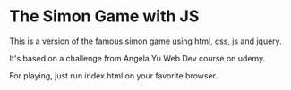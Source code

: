 # The Simon Game with JS

This is a version of the famous simon game using html, css, js and jquery.

It's based on a challenge from Angela Yu Web Dev course on udemy.

For playing, just run index.html on your favorite browser.
